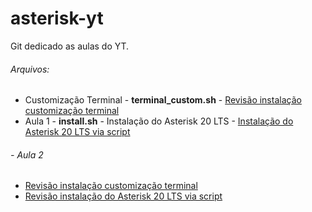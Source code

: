 # asterisk-yt
Git dedicado as aulas do YT.

###### Arquivos:
- Customização Terminal - **terminal_custom.sh** - [Revisão instalação customização terminal](terminal_custom.sh)
- Aula 1 - **install.sh** - Instalação do Asterisk 20 LTS - [Instalação do Asterisk 20 LTS via script](install.sh)
###### - Aula 2 
- [Revisão instalação customização terminal](terminal_custom.sh)
- [Revisão instalação do Asterisk 20 LTS via script](install.sh)



